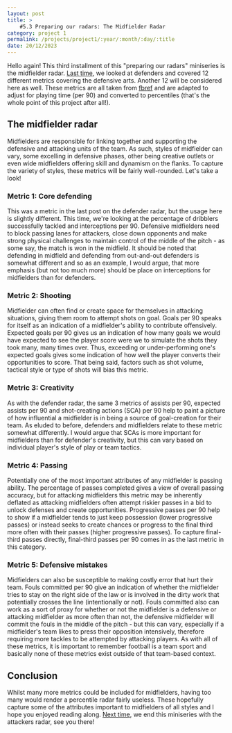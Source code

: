 ```yaml
---
layout: post
title: >
    #5.3 Preparing our radars: The Midfielder Radar
category: project 1
permalink: /projects/project1/:year/:month/:day/:title
date: 20/12/2023
---
```


Hello again! This third installment of this "preparing our radars" miniseries is the midfielder radar. <a id="otherpage-link" href="{{site.baseurl}}/projects/project1/2023/12/20/project1-post5-2">Last time</a>, we looked at defenders and covered 12 different metrics covering the defensive arts. Another 12 will be considered here as well. These metrics are all taken from <a id="text-link" href="https://fbref.com/en/">fbref</a> and are adapted to adjust for playing time (per 90) and converted to percentiles (that's the whole point of this project after all!).

## The midfielder radar

Midfielders are responsible for linking together and supporting the defensive and attacking units of the team. As such, styles of midfielder can vary, some excelling in defensive phases, other being creative outlets or even wide midfielders offering skill and dynamism on the flanks. To capture the variety of styles, these metrics will be fairly well-rounded. Let's take a look!

### Metric 1: Core defending

This was a metric in the last post on the defender radar, but the usage here is slightly different. This time, we're looking at the percentage of dribblers successfully tackled and interceptions per 90. Defensive midfielders need to block passing lanes for attackers, close down opponents and make strong physical challenges to maintain control of the middle of the pitch - as some say, the match is won in the midfield. It should be noted that defending in midfield and defending from out-and-out defenders is somewhat different and so as an example, I would argue, that more emphasis (but not too much more) should be place on interceptions for midfielders than for defenders.

### Metric 2: Shooting

Midfielder can often find or create space for themselves in attacking situations, giving them room to attempt shots on goal. Goals per 90 speaks for itself as an indication of a midfielder's ability to contribute offensively. Expected goals per 90 gives us an indication of how many goals we would have expected to see the player score were we to simulate the shots they took many, many times over. Thus, exceeding or under-performing one's expected goals gives some indication of how well the player converts their opportunities to score. That being said, factors such as shot volume, tactical style or type of shots will bias this metric.

### Metric 3: Creativity

As with the defender radar, the same 3 metrics of assists per 90, expected assists per 90 and shot-creating actions (SCA) per 90 help to paint a picture of how influential a midfielder is in being a source of goal-creation for their team. As eluded to before, defenders and midfielders relate to these metric somewhat differently. I would argue that SCAs is more important for midfielders than for defender's creativity, but this can vary based on individual player's style of play or team tactics.

### Metric 4: Passing

Potentially one of the most important attributes of any midfielder is passing ability. The percentage of passes completed gives a view of overall passing accuracy, but for attacking midfielders this metric may be inherently deflated as attacking midfielders often attempt riskier passes in a bid to unlock defenses and create opportunities. Progressive passes per 90 help to show if a midfielder tends to just keep possession (lower progressive passes) or instead seeks to create chances or progress to the final third more often with their passes (higher progressive passes). To capture final-third passes directly, final-third passes per 90 comes in as the last metric in this category.

### Metric 5: Defensive mistakes

Midfielders can also be susceptible to making costly error that hurt their team. Fouls committed per 90 give an indication of whether the midfielder tries to stay on the right side of the law or is involved in the dirty work that potentially crosses the line (intentionally or not). Fouls committed also can work as a sort of proxy for whether or not the midfielder is a defensive or attacking midfielder as more often than not, the defensive midfielder will commit the fouls in the middle of the pitch - but this can vary, especially if a midfielder's team likes to press their opposition intensively, therefore requiring more tackles to be attempted by attacking players. As with all of these metrics, it is important to remember football is a team sport and basically none of these metrics exist outside of that team-based context. 

## Conclusion

Whilst many more metrics could be included for midfielders, having too many would render a percentile radar fairly useless. These hopefully capture some of the attributes important to midfielders of all styles and I hope you enjoyed reading along. <a id="otherpage-link" href="{{site.baseurl}}/projects/project1/2023/12/20/project1-post5-4">Next time</a>, we end this miniseries with the attackers radar, see you there!